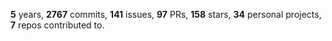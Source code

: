 **5** years, **2767** commits, **141** issues, **97** PRs, **158** stars, **34** personal projects, **7** repos contributed to.
